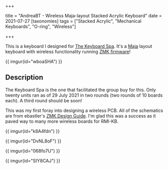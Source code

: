 +++

title = "AndreaBT - Wireless Maja-layout Stacked Acrylic Keyboard"
date = 2021-07-27
[taxonomies]
tags = ["Stacked Acrylic", "Mechanical Keyboards", "O-ring", "Wireless"]

+++

This is a keyboard I designed for [The Keyboard Spa](https://www.facebook.com/TheKeyboardSpa/). It's a [Maja](https://kbdfans.com/products/coming-soon-vulcan-x-kbdfans-maja-mechanical-keyboard-diy-kit) layout keyboard with wireless functionality running [ZMK firmware](https://zmk.dev)!

{{ imgur(id="wboaSHA") }}

<!-- more -->

## Description

The Keyboard Spa is the one that facilitated the group buy for this. Only twenty units ran as of 29 July 2021 in two rounds (two rounds of 10 boards each). A third round should be soon!

This was my first foray into designing a wireless PCB. All of the schematics are from ebastler's [ZMK Design Guide](https://github.com/ebastler/zmk-designguide). I'm glad this was a success as it paved way to many more wireless boards for RMI-KB.

{{ imgur(id="k8A4fdn") }}

{{ imgur(id="DvNL8oF") }}

{{ imgur(id="068fo7U") }}

{{ imgur(id="SIY8CAJ") }}